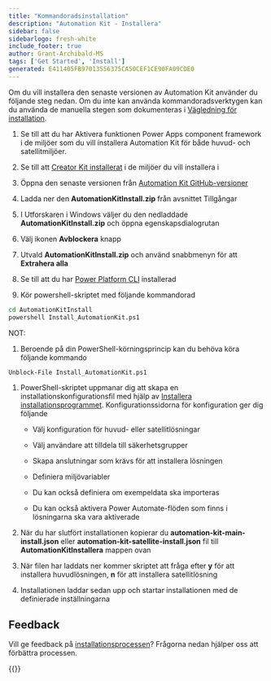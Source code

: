 ```yaml
---
title: "Kommandoradsinstallation"
description: "Automation Kit - Installera"
sidebar: false
sidebarlogo: fresh-white
include_footer: true
author: Grant-Archibald-MS
tags: ['Get Started', 'Install']
generated: E411405FB97013556375CA50CEF1CE90FA09CDE0
---
```


Om du vill installera den senaste versionen av Automation Kit använder du följande steg nedan. Om du inte kan använda kommandoradsverktygen kan du använda de manuella stegen som dokumenteras i [Vägledning för installation](https://learn.microsoft.com/power-automate/guidance/automation-kit/setup/prerequisites).

1. Se till att du har <a ref='https://learn.microsoft.com/en-us/power-apps/developer/component-framework/component-framework-for-canvas-apps#enable-the-power-apps-component-framework-feature' target="_blank">Aktivera funktionen Power Apps component framework</a> i de miljöer som du vill installera Automation Kit för både huvud- och satellitmiljöer.

1. Se till att <a href="https://appsource.microsoft.com/en-us/product/dynamics-365/microsoftpowercatarch.creatorkit1?tab=Reviews" target="_blank">Creator Kit installerat</a> i de miljöer du vill installera i

1. Öppna den senaste versionen från <a href="https://github.com/microsoft/powercat-automation-kit/releases" target="_blank">Automation Kit GitHub-versioner</a>

1. Ladda ner den **AutomationKitInstall.zip** från avsnittet Tillgångar

1. I Utforskaren i Windows väljer du den nedladdade **AutomationKitInstall.zip** och öppna egenskapsdialogrutan

1. Välj ikonen **Avblockera** knapp

1. Utvald **AutomationKitInstall.zip** och använd snabbmenyn för att **Extrahera alla**

1. Se till att du har <a href="https://learn.microsoft.com/en-us/power-platform/developer/cli/introduction" target="_blank">Power Platform CLI</a> installerad

1. Kör powershell-skriptet med följande kommandorad

```cmd
cd AutomationKitInstall
powershell Install_AutomationKit.ps1
```

NOT:
1. Beroende på din PowerShell-körningsprincip kan du behöva köra följande kommando

```cmd
Unblock-File Install_AutomationKit.ps1
```

1. PowerShell-skriptet uppmanar dig att skapa en installationskonfigurationsfil med hjälp av [Installera installationsprogrammet](/sv/get-started/setup). Konfigurationssidorna för konfiguration ger dig följande

    - Välj konfiguration för huvud- eller satellitlösningar
   
    - Välj användare att tilldela till säkerhetsgrupper
   
    - Skapa anslutningar som krävs för att installera lösningen
    
    - Definiera miljövariabler
    
    - Du kan också definiera om exempeldata ska importeras
    
    - Du kan också aktivera Power Automate-flöden som finns i lösningarna ska vara aktiverade

1. När du har slutfört installationen kopierar du **automation-kit-main-install.json** eller **automation-kit-satellite-install.json** fil till **AutomationKitInstallera** mappen ovan

1. När filen har laddats ner kommer skriptet att fråga efter **y** för att installera huvudlösningen, **n** för att installera satellitlösning

1. Installationen laddar sedan upp och startar installationen med de definierade inställningarna

## Feedback

Vill ge feedback på [installationsprocessen](/sv/get-started/setup)? Frågorna nedan hjälper oss att förbättra processen.

{{<questions name="/content/sv/get-started/setup-feedback.json" completed="Tack för att du ger feedback" showNavigationButtons="false" locale="sv">}}
